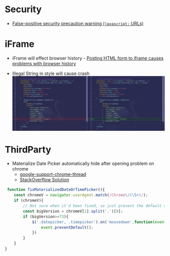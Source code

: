 # Security
* [False-positive security precaution warning (`javascript:` URLs)](https://github.com/facebook/react/issues/16382)

# iFrame
* iFrame will effect browser history - [Posting HTML form to iframe causes problems with browser history](https://stackoverflow.com/questions/37058852/posting-html-form-to-iframe-causes-problems-with-browser-history/56913614#56913614)

- Illegal String in style will cause crash
![](./img/illegal_string_in_style.png)

# ThirdParty
* Materialize Date Picker automatically hide after opening problem on chrome
  * [google-support-chrome-thread](https://support.google.com/chrome/thread/3363391?hl=en)
  * [StackOverflow Solution](https://stackoverflow.com/questions/55200244/materialize-date-picker-automatically-hide-after-opening-problem-on-chrome)
```javascript
 function fixMaterializedDateOrTimePicker(){
    const chromeV = navigator.userAgent.match(/Chrome\/(\S+)/);
    if (chromeV){
        // Not sure when it'd been fixed, so just prevent the default on version bigger than 73
        const bigVersion = chromeV[1].split('.')[0];
        if (bigVersion>=73){
            $('.datepicker, .timepicker').on('mousedown',function(event){
                event.preventDefault();
            })
        }
    }
}
```
  
